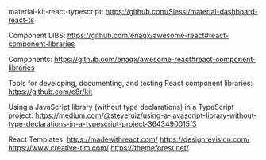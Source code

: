 material-kit-react-typescript:
https://github.com/Slessi/material-dashboard-react-ts

Component LIBS:
https://github.com/enaqx/awesome-react#react-component-libraries

Components:
https://github.com/enaqx/awesome-react#react-component-libraries

Tools for developing, documenting, and testing React component libraries:
https://github.com/c8r/kit


Using a JavaScript library (without type declarations) in a TypeScript project.
https://medium.com/@steveruiz/using-a-javascript-library-without-type-declarations-in-a-typescript-project-3643490015f3


React Templates:
https://madewithreact.com/
https://designrevision.com/
https://www.creative-tim.com/
https://themeforest.net/

